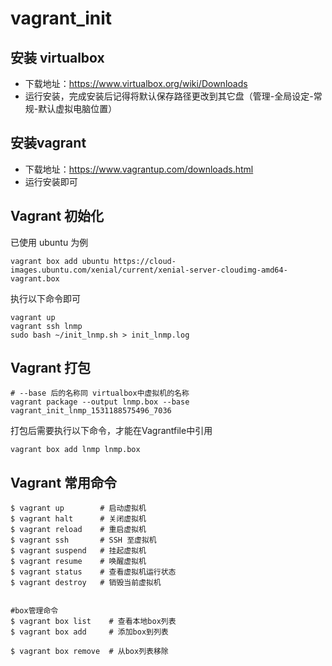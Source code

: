 # vagrant_init

## 安装 virtualbox

* 下载地址：https://www.virtualbox.org/wiki/Downloads
* 运行安装，完成安装后记得将默认保存路径更改到其它盘（管理-全局设定-常规-默认虚拟电脑位置）

## 安装vagrant

* 下载地址：https://www.vagrantup.com/downloads.html
* 运行安装即可

## Vagrant 初始化

已使用 ubuntu 为例
```
vagrant box add ubuntu https://cloud-images.ubuntu.com/xenial/current/xenial-server-cloudimg-amd64-vagrant.box
```

执行以下命令即可
```
vagrant up
vagrant ssh lnmp
sudo bash ~/init_lnmp.sh > init_lnmp.log
```

## Vagrant 打包
```
# --base 后的名称同 virtualbox中虚拟机的名称
vagrant package --output lnmp.box --base vagrant_init_lnmp_1531188575496_7036
```

打包后需要执行以下命令，才能在Vagrantfile中引用
```
vagrant box add lnmp lnmp.box
```

## Vagrant 常用命令

```shell
$ vagrant up        # 启动虚拟机
$ vagrant halt      # 关闭虚拟机
$ vagrant reload    # 重启虚拟机
$ vagrant ssh       # SSH 至虚拟机
$ vagrant suspend   # 挂起虚拟机
$ vagrant resume    # 唤醒虚拟机
$ vagrant status    # 查看虚拟机运行状态
$ vagrant destroy   # 销毁当前虚拟机


#box管理命令
$ vagrant box list    # 查看本地box列表
$ vagrant box add     # 添加box到列表

$ vagrant box remove  # 从box列表移除 
```